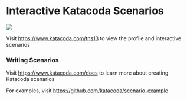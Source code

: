 # Interactive Katacoda Scenarios

[![](http://shields.katacoda.com/katacoda/tns13/count.svg)](https://www.katacoda.com/tns13 "Get your profile on Katacoda.com")

Visit https://www.katacoda.com/tns13 to view the profile and interactive scenarios

### Writing Scenarios
Visit https://www.katacoda.com/docs to learn more about creating Katacoda scenarios

For examples, visit https://github.com/katacoda/scenario-example
